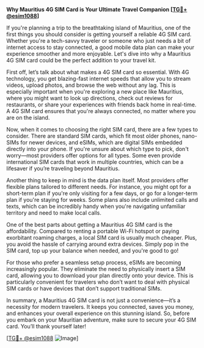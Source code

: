 **Why Mauritius 4G SIM Card is Your Ultimate Travel Companion [[TG💪+ @esim1088](https://t.me/s/esim1088)]**

If you're planning a trip to the breathtaking island of Mauritius, one of the first things you should consider is getting yourself a reliable 4G SIM card. Whether you're a tech-savvy traveler or someone who just needs a bit of internet access to stay connected, a good mobile data plan can make your experience smoother and more enjoyable. Let's dive into why a Mauritius 4G SIM card could be the perfect addition to your travel kit.

First off, let’s talk about what makes a 4G SIM card so essential. With 4G technology, you get blazing-fast internet speeds that allow you to stream videos, upload photos, and browse the web without any lag. This is especially important when you're exploring a new place like Mauritius, where you might want to look up directions, check out reviews for restaurants, or share your experiences with friends back home in real-time. A 4G SIM card ensures that you're always connected, no matter where you are on the island.

Now, when it comes to choosing the right SIM card, there are a few types to consider. There are standard SIM cards, which fit most older phones, nano-SIMs for newer devices, and eSIMs, which are digital SIMs embedded directly into your phone. If you're unsure about which type to pick, don't worry—most providers offer options for all types. Some even provide international SIM cards that work in multiple countries, which can be a lifesaver if you’re traveling beyond Mauritius.

Another thing to keep in mind is the data plan itself. Most providers offer flexible plans tailored to different needs. For instance, you might opt for a short-term plan if you're only visiting for a few days, or go for a longer-term plan if you're staying for weeks. Some plans also include unlimited calls and texts, which can be incredibly handy when you're navigating unfamiliar territory and need to make local calls.

One of the best parts about getting a Mauritius 4G SIM card is the affordability. Compared to renting a portable Wi-Fi hotspot or paying exorbitant roaming charges, a local SIM card is usually much cheaper. Plus, you avoid the hassle of carrying around extra devices. Simply pop in the SIM card, top up your balance when needed, and you're good to go!

For those who prefer a seamless setup process, eSIMs are becoming increasingly popular. They eliminate the need to physically insert a SIM card, allowing you to download your plan directly onto your device. This is particularly convenient for travelers who don’t want to deal with physical SIM cards or have devices that don’t support traditional SIMs.

In summary, a Mauritius 4G SIM card is not just a convenience—it’s a necessity for modern travelers. It keeps you connected, saves you money, and enhances your overall experience on this stunning island. So, before you embark on your Mauritian adventure, make sure to secure your 4G SIM card. You’ll thank yourself later!

[[TG💪+ @esim1088](https://t.me/s/esim1088) ![Image](https://i.postimg.cc/Y0z9fWf4/image.png)]